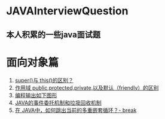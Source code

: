 # JAVAInterviewQuestion
## 本人积累的一些java面试题

# 面向对象篇
1. [super()与 this()的区别？](./Object/01super()&this().md)
2. [作用域 public,protected,private,以及默认（friendly）的区别](./Object/02accessModifier.md)
3. [编程输出如下图形](./Object/03ProgrammedOutput.md)
4. [JAVA的事件委托机制和垃圾回收机制](./Object/04JAVAEven&GarbageCollection.md)
5. [在 JAVA中，如何跳出当前的多重嵌套循环？- break](./Object/05.md)